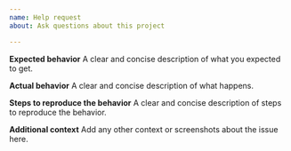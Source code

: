 ```yaml
---
name: Help request
about: Ask questions about this project

---
```


**Expected behavior**
A clear and concise description of what you expected to get.

**Actual behavior**
A clear and concise description of what happens.

**Steps to reproduce the behavior**
A clear and concise description of steps to reproduce the behavior.

**Additional context**
Add any other context or screenshots about the issue here.
